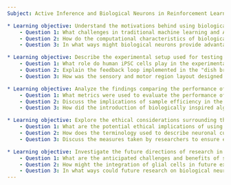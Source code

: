 ```yaml
---
Subject: Active Inference and Biological Neurons in Reinforcement Learning

* Learning objective: Understand the motivations behind using biological neurons for intelligent computing.
    - Question 1: What challenges in traditional machine learning and AI motivated the exploration of biological neurons as an alternative computing system?
    - Question 2: How do the computational characteristics of biological neurons differ from those of deep reinforcement learning algorithms?
    - Question 3: In what ways might biological neurons provide advantages over quantum computing and neuromorphic chips in terms of sample efficiency?

* Learning objective: Describe the experimental setup used for testing biological neurons in a simulated game environment.
    - Question 1: What role do human iPSC cells play in the experimental setup, and how are they differentiated for the study?
    - Question 2: Explain the feedback loop implemented in the "dish brain" system and its significance in the gameplay with neuronal cultures.
    - Question 3: How was the sensory and motor region layout designed within the multi-electrode array, and what purpose does it serve?

* Learning objective: Analyze the findings comparing the performance of biological neurons with deep reinforcement learning algorithms.
    - Question 1: What metrics were used to evaluate the performance of biological neuron cultures in the gameplay, and how did they compare to deep reinforcement learning algorithms?
    - Question 2: Discuss the implications of sample efficiency in the context of the findings related to biological neurons and deep reinforcement learning methods.
    - Question 3: How did the introduction of biologically inspired algorithms like active inference improve learning rates compared to traditional deep reinforcement learning approaches?

* Learning objective: Explore the ethical considerations surrounding the use of biological neurons in research.
    - Question 1: What are the potential ethical implications of using biological neuronal cultures in cognitive research, particularly concerning consciousness and sentience?
    - Question 2: How does the terminology used to describe neuronal cultures influence the ethical discussions surrounding their use in experiments?
    - Question 3: Discuss the measures taken by researchers to ensure ethical considerations are addressed while studying biological neurons in computational contexts.

* Learning objective: Investigate the future directions of research in biological neuron applications.
    - Question 1: What are the anticipated challenges and benefits of scaling from a 2D grid to 3D organoid structures in neuronal research?
    - Question 2: How might the integration of glial cells in future experiments enhance the understanding of neuronal behavior and learning?
    - Question 3: In what ways could future research on biological neurons contribute to advancements in drug discovery and treatment for neurological diseases?
---
```

